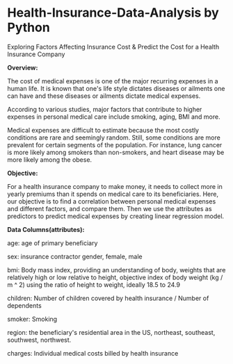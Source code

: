# Health-Insurance-Data-Analysis by Python
Exploring Factors Affecting Insurance Cost &amp; Predict the Cost for a Health Insurance Company







**Overview:**




The cost of medical expenses is one of the major recurring expenses in a human life. It is known that one's life style dictates diseases or ailments one can have and these diseases or ailments dictate medical expenses. 


According to various studies, major factors that contribute to higher expenses in personal medical care include smoking, aging, BMI and more. 


Medical expenses are difficult to estimate because the most costly conditions are rare and seemingly random. Still, some conditions are more prevalent for certain segments of the population. For instance, lung cancer is more likely among smokers than non-smokers, and heart disease may be more likely among the obese.






**Objective:**



For a health insurance company to make money, it needs to collect more in yearly premiums than it spends on medical care to its beneficiaries.
Here, our objective is to find a correlation between personal medical expenses and different factors, and compare them. Then we use the attributes as predictors to predict medical expenses by creating linear regression model.






**Data Columns(attributes):**



age: age of primary beneficiary



sex: insurance contractor gender, female, male



bmi: Body mass index, providing an understanding of body, weights that are relatively high or low relative to height, objective index of body weight (kg / m ^ 2) using the ratio of height to weight, ideally 18.5 to 24.9



children: Number of children covered by health insurance / Number of dependents



smoker: Smoking



region: the beneficiary's residential area in the US, northeast, southeast, southwest, northwest.



charges: Individual medical costs billed by health insurance

